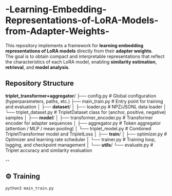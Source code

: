 # -Learning-Embedding-Representations-of-LoRA-Models-from-Adapter-Weights-

This repository implements a framework for **learning embedding representations of LoRA models** directly from their **adapter weights**.  
The goal is to obtain compact and interpretable representations that reflect the characteristics of each LoRA model, enabling **similarity estimation**, **retrieval**, and **model analysis**.

## Repository Structure

**triplet_transformer+aggregator**/
├── config.py                # Global configuration (hyperparameters, paths, etc.)
├── main_train.py            # Entry point for training and evaluation
│
├── **dataset**/
│   ├── loader.py            # NPZ/JSONL data loader
│   └── triplet_dataset.py   # TripletDataset class for (anchor, positive, negative) samples
│
├── **model**/
│   ├── transformer_encoder.py  # Transformer encoder for adapter sequences
│   ├── aggregator.py           # Token aggregator (attention / MLP / mean pooling)
│   └── triplet_model.py        # Combined TripletTransformer model and TripletLoss
│
├── **train**/
│   ├── optimizer.py         # Optimizer and learning rate scheduler
│   └── trainer.py           # Training loop, logging, and checkpoint management
│
└── **utils**/
    └── evaluate.py          # Triplet accuracy and similarity evaluation

--

## ⚙️ Training

```bash
python3 main_train.py
